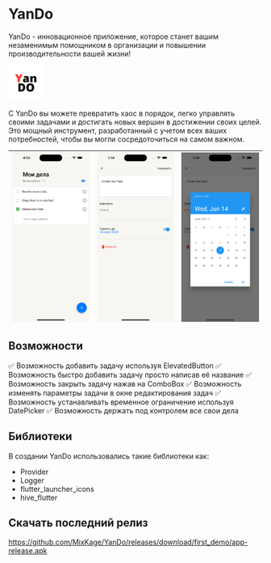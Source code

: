 # YanDo

YanDo - инновационное приложение, которое станет вашим незаменимым помощником в организации и повышении производительности вашей жизни!

<img src=github_images/yando_icon.png width="70" />

С YanDo вы можете превратить хаос в порядок, легко управлять своими задачами и достигать новых вершин в достижении своих целей. Это мощный инструмент, разработанный с учетом всех ваших потребностей, чтобы вы могли сосредоточиться на самом важном.


| <img src=github_images/home_page.png width="300" /> | <img src=github_images/edit_task.png width="300" /> | <img src=github_images/time_data_picker.png width="300" /> |
| --- | --- | --- |

## Возможности

✅ Возможность добавить задачу используя ElevatedButton
✅ Возможность быстро добавить задачу просто написав её название
✅ Возможность закрыть задачу нажав на ComboBox
✅ Возможность изменять параметры задачи в окне редактирования задач
✅ Возможность устанавливать временное ограничение используя DatePicker
✅ Возможность держать под контролем все свои дела

## Библиотеки

В создании YanDo использовались такие библиотеки как:
* Provider
* Logger
* flutter_launcher_icons
* hive_flutter

## Скачать последний релиз

https://github.com/MixKage/YanDo/releases/download/first_demo/app-release.apk
